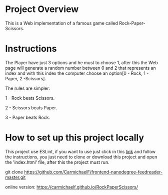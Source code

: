 # Project Overview

This is a Web implementation of a famous game called Rock-Paper-Scissors.

# Instructions

The Player have just 3 options and he must to choose 1, after this the Web page will generate a random number between 0 and 2 that represents an index and with this index the computer choose an option[0 - Rock, 1 - Paper, 2 -Scissors].

The rules are simpler:

1 - Rock beats Scissors.

2 - Scissors beats Paper.

3 - Paper beats Rock.

# How to set up this project locally

This project use ESLint, if you want to use just click in this [link](https://eslint.org/) and follow the instructions, you just need to clone or download this project and open the 'index.html' file, after this the project must run.

git clone https://github.com/CarmichaelF/frontend-nanodegree-feedreader-master.git

online version: https://carmichaelf.github.io/RockPaperScissors/
